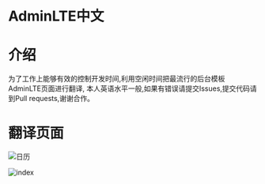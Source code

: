 AdminLTE中文
============


介绍
====
为了工作上能够有效的控制开发时间,利用空闲时间把最流行的后台模板AdminLTE页面进行翻译,
本人英语水平一般,如果有错误请提交Issues,提交代码请到Pull requests,谢谢合作。

翻译页面
========
![日历](https://github.com/flowstone/AdminLTE-cn/blob/master/dist/prev/calendar.png)

![index](https://github.com/flowstone/AdminLTE-cn/blob/master/dist/prev/20170106.png)



